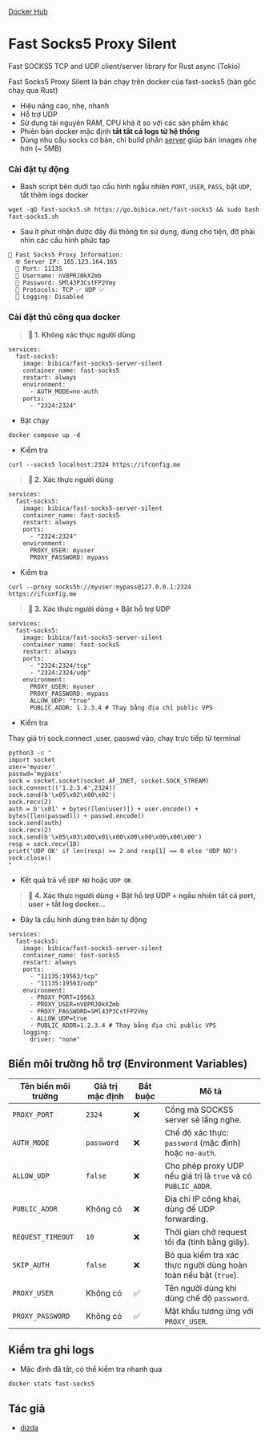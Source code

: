 [Docker Hub](https://hub.docker.com/r/bibica/fast-socks5-server-silent)
# Fast Socks5 Proxy Silent

Fast SOCKS5 TCP and UDP client/server library for Rust async (Tokio)

Fast Socks5 Proxy Silent là bản chạy trên docker của fast-socks5 (bản gốc chạy qua Rust)

- Hiệu năng cao, nhẹ, nhanh
- Hỗ trợ UDP
- Sử dụng tài nguyên RAM, CPU khá ít so với các sản phẩm khác
- Phiên bản docker mặc định **tắt tất cả logs từ hệ thống**
- Dùng nhu cầu socks cơ bản, chỉ build phần [server](https://github.com/dizda/fast-socks5/blob/master/examples/server.rs) giúp bản images nhẹ hơn (~ 5MB)

### Cài đặt tự động
- Bash script bên dưới tạo cấu hình ngẫu nhiên `PORT`, `USER`, `PASS`, bật `UDP`, tắt thêm logs docker
```
wget -qO fast-socks5.sh https://go.bibica.net/fast-socks5 && sudo bash fast-socks5.sh
```
- Sau ít phút nhận được đầy đủ thông tin sử dụng, dùng cho tiện, đỡ phải nhìn các cấu hình phức tạp
```
🚀 Fast Socks5 Proxy Information:
  🌐 Server IP: 165.123.164.165
  🚪 Port: 11135
  👤 Username: nV8PRJ0kXZmb
  🔑 Password: SMl43P3CstFP2Vmy
  📡 Protocols: TCP ✅ UDP ✅
  📝 Logging: Disabled
```

### Cài đặt thủ công qua docker
> **🐳 1. Không xác thực người dùng**
```
services:
  fast-socks5:
    image: bibica/fast-socks5-server-silent
    container_name: fast-socks5
    restart: always
    environment:
      - AUTH_MODE=no-auth
    ports:
      - "2324:2324"
```
- Bật chạy
```
docker compose up -d
```
- Kiểm tra 
```
curl --socks5 localhost:2324 https://ifconfig.me
```

> **🐳 2. Xác thực người dùng**
```
services:
  fast-socks5:
    image: bibica/fast-socks5-server-silent
    container_name: fast-socks5
    restart: always
    ports:
      - "2324:2324"
    environment:
      PROXY_USER: myuser
      PROXY_PASSWORD: mypass
```
- Kiểm tra
```
curl --proxy socks5h://myuser:mypass@127.0.0.1:2324 https://ifconfig.me
```

> **🐳 3. Xác thực người dùng + Bật hỗ trợ UDP**
```
services:
  fast-socks5:
    image: bibica/fast-socks5-server-silent
    container_name: fast-socks5
    restart: always
    ports:
      - "2324:2324/tcp"
      - "2324:2324/udp"
    environment:
      PROXY_USER: myuser
      PROXY_PASSWORD: mypass
      ALLOW_UDP: "true"
      PUBLIC_ADDR: 1.2.3.4 # Thay bằng địa chỉ public VPS
```
- Kiểm tra

Thay giá trị sock.connect ,user, passwd vào, chạy trực tiếp từ terminal
```
python3 -c "
import socket
user='myuser'
passwd='mypass'
sock = socket.socket(socket.AF_INET, socket.SOCK_STREAM)
sock.connect(('1.2.3.4',2324))
sock.send(b'\x05\x02\x00\x02')
sock.recv(2)
auth = b'\x01' + bytes([len(user)]) + user.encode() + bytes([len(passwd)]) + passwd.encode()
sock.send(auth)
sock.recv(2)
sock.send(b'\x05\x03\x00\x01\x00\x00\x00\x00\x00\x00')
resp = sock.recv(10)
print('UDP OK' if len(resp) >= 2 and resp[1] == 0 else 'UDP NO')
sock.close()
"
```
- Kết quả trả về `UDP NO` hoặc `UDP OK`

> **🐳 4. Xác thực người dùng + Bật hỗ trợ UDP + ngẫu nhiên tất cả port, user + tắt log docker...**

- Đây là cấu hình dùng trên bản tự động
```
services:
  fast-socks5:
    image: bibica/fast-socks5-server-silent
    container_name: fast-socks5
    restart: always
    ports:
      - "11135:19563/tcp"
      - "11135:19563/udp"
    environment:
      - PROXY_PORT=19563
      - PROXY_USER=nV8PRJ0kXZmb
      - PROXY_PASSWORD=SMl43P3CstFP2Vmy
      - ALLOW_UDP=true
      - PUBLIC_ADDR=1.2.3.4 # Thay bằng địa chỉ public VPS
    logging:
      driver: "none"
```

## Biến môi trường hỗ trợ (Environment Variables)

| Tên biến môi trường | Giá trị mặc định | Bắt buộc | Mô tả |
|---------------------|------------------|----------|-------|
| `PROXY_PORT`        | `2324`           | ❌       | Cổng mà SOCKS5 server sẽ lắng nghe. |
| `AUTH_MODE`         | `password`       | ❌       | Chế độ xác thực: `password` (mặc định) hoặc `no-auth`. |
| `ALLOW_UDP`         | `false`          | ❌       | Cho phép proxy UDP nếu giá trị là `true` và có `PUBLIC_ADDR`. |
| `PUBLIC_ADDR`       | Không có         | ❌       | Địa chỉ IP công khai, dùng để UDP forwarding. |
| `REQUEST_TIMEOUT`   | `10`             | ❌       | Thời gian chờ request tối đa (tính bằng giây). |
| `SKIP_AUTH`         | `false`          | ❌       | Bỏ qua kiểm tra xác thực người dùng hoàn toàn nếu bật (`true`). |
| `PROXY_USER`        | Không có         | ✅       | Tên người dùng khi dùng chế độ `password`. |
| `PROXY_PASSWORD`    | Không có         | ✅       | Mật khẩu tương ứng với `PROXY_USER`. |

## Kiểm tra ghi logs
- Mặc định đã tắt, có thể kiểm tra nhanh qua
```
docker stats fast-socks5
```
## Tác giả
- [dizda](https://github.com/dizda)
